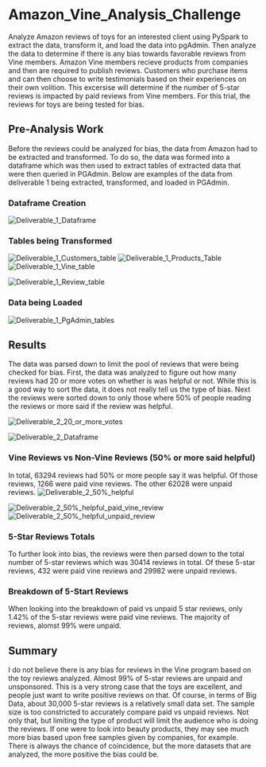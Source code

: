 # Amazon_Vine_Analysis_Challenge

Analyze Amazon reviews of toys for an interested client using PySpark to extract the data, transform it, and load the data into pgAdmin. Then analyze the data to determine if there is any bias towards favorable reviews from Vine members. Amazon Vine members recieve products from companies and then are required to publish reviews. Customers who purchase items and can then choose to write testimonials based on their experiences on their own volition. This excersise will determine if the number of 5-star reviews is impacted by paid reviews from Vine members. For this trial, the reviews for toys are being tested for bias.   

## Pre-Analysis Work
Before the reviews could be analyzed for bias, the data from Amazon had to be extracted and transformed. To do so, the data was formed into a dataframe which was then used to extract tables of extracted data that were then queried in PGAdmin. Below are examples of the data from deliverable 1 being extracted, transformed, and loaded in PGAdmin.

### Dataframe Creation

![Deliverable_1_Dataframe](https://user-images.githubusercontent.com/88064181/143669878-b1342952-0447-4a0a-acd3-78584ed94973.png)

### Tables being Transformed
![Deliverable_1_Customers_table](https://user-images.githubusercontent.com/88064181/143669881-98d357b5-b871-4a67-8de1-75596929f1f5.png)
![Deliverable_1_Products_Table](https://user-images.githubusercontent.com/88064181/143669886-552108e6-cdfa-4ebb-b261-1499786c0eb8.png)
![Deliverable_1_Vine_table](https://user-images.githubusercontent.com/88064181/143669891-1a8e28eb-b3ff-4f9c-af4a-ec41ead8d603.png)

![Deliverable_1_Review_table](https://user-images.githubusercontent.com/88064181/143669888-b8f98abb-73ec-4109-9528-f010124ebc94.png)

### Data being Loaded

![Deliverable_1_PgAdmin_tables](https://user-images.githubusercontent.com/88064181/143669958-44715f7b-59e0-4d19-a18c-04e5c58ecfc4.png)


## Results

The data was parsed down to limit the pool of reviews that were being checked for bias. First, the data was analyzed to figure out how many reviews had 20 or more votes on whether is was helpful or not. While this is a good way to sort the data, it does not really tell us the type of bias. Next the reviews were sorted down to only those where 50% of people reading the reviews or more said if the review was helpful. 

![Deliverable_2_20_or_more_votes](https://user-images.githubusercontent.com/88064181/143669903-f81feb24-eb31-453b-b273-5831872bd293.png)

![Deliverable_2_Dataframe](https://user-images.githubusercontent.com/88064181/143669905-89d97db1-c15f-4983-9db0-f2cafeb812bc.png)

### Vine Reviews vs Non-Vine Reviews (50% or more said helpful) 

In total, 63294 reviews had 50% or more people say it was helpful. Of those reviews, 1266 were paid vine reviews. The other 62028 were unpaid reviews. 
![Deliverable_2_50%_helpful](https://user-images.githubusercontent.com/88064181/143669909-a01ad72d-5975-44aa-af36-19d8246f0e61.png)

![Deliverable_2_50%_helpful_paid_vine_review](https://user-images.githubusercontent.com/88064181/143669910-d9324916-04b8-4653-9b55-0eb64563b432.png)
![Deliverable_2_50%_helpful_unpaid_review](https://user-images.githubusercontent.com/88064181/143669912-ea6f5a81-5eb6-4578-801e-66982d8093b8.png)

### 5-Star Reviews Totals

To further look into bias, the reviews were then parsed down to the total number of 5-star reviews which was 30414 reviews in total. Of these 5-star reviews, 432 were paid vine reviews and 29982 were unpaid reviews. 


### Breakdown of 5-Start Reviews 

When looking into the breakdown of paid vs unpaid 5 star reviews, only 1.42% of the 5-star reviews were paid vine reviews. The majority of reviews, alomst 99% were unpaid. 

## Summary

I do not believe there is any bias for reviews in the Vine program based on the toy reviews analyzed. Almost 99% of 5-star reviews are unpaid and unsponsored. This is a very strong case that the toys are excellent, and people just want to write positive reviews on that. Of course, in terms of Big Data, about 30,000 5-star reviews is a relatively small data set. The sample size is too constricted to accurately compare paid vs unpaid reviews. Not only that, but limiting the type of product will limit the audience who is doing the reviews. If one were to look into beauty products, they may see much more bias based upon free samples given by companies, for example. There is always the chance of coincidence, but the more datasets that are analyzed, the more positive the bias could be. 
